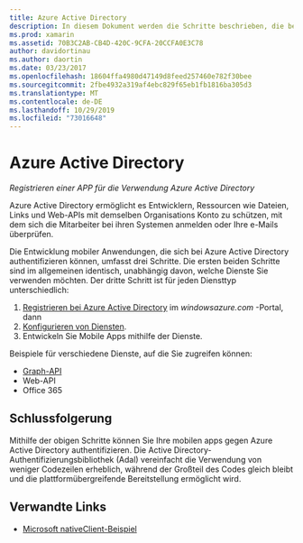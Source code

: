 ```yaml
---
title: Azure Active Directory
description: In diesem Dokument werden die Schritte beschrieben, die befolgt werden müssen, damit sich ein Mobile App mit Azure Active Directory authentifizieren kann.
ms.prod: xamarin
ms.assetid: 70B3C2AB-CB4D-420C-9CFA-20CCFA0E3C78
author: davidortinau
ms.author: daortin
ms.date: 03/23/2017
ms.openlocfilehash: 18604ffa4980d47149d8feed257460e782f30bee
ms.sourcegitcommit: 2fbe4932a319af4ebc829f65eb1fb1816ba305d3
ms.translationtype: MT
ms.contentlocale: de-DE
ms.lasthandoff: 10/29/2019
ms.locfileid: "73016648"
---
```

# <a name="azure-active-directory"></a>Azure Active Directory

_Registrieren einer APP für die Verwendung Azure Active Directory_

Azure Active Directory ermöglicht es Entwicklern, Ressourcen wie Dateien, Links und Web-APIs mit demselben Organisations Konto zu schützen, mit dem sich die Mitarbeiter bei ihren Systemen anmelden oder Ihre e-Mails überprüfen.

Die Entwicklung mobiler Anwendungen, die sich bei Azure Active Directory authentifizieren können, umfasst drei Schritte.
Die ersten beiden Schritte sind im allgemeinen identisch, unabhängig davon, welche Dienste Sie verwenden möchten. Der dritte Schritt ist für jeden Diensttyp unterschiedlich:

  1. [Registrieren bei Azure Active Directory](~/cross-platform/data-cloud/active-directory/get-started/register.md) im *windowsazure.com* -Portal, dann
  2. [Konfigurieren von Diensten](~/cross-platform/data-cloud/active-directory/get-started/configure.md).
  3. Entwickeln Sie Mobile Apps mithilfe der Dienste.

Beispiele für verschiedene Dienste, auf die Sie zugreifen können:

- [Graph-API](~/cross-platform/data-cloud/active-directory/graph.md)
- Web-API
- Office 365

## <a name="conclusion"></a>Schlussfolgerung

Mithilfe der obigen Schritte können Sie Ihre mobilen apps gegen Azure Active Directory authentifizieren. Die Active Directory-Authentifizierungsbibliothek (Adal) vereinfacht die Verwendung von weniger Codezeilen erheblich, während der Großteil des Codes gleich bleibt und die plattformübergreifende Bereitstellung ermöglicht wird.

## <a name="related-links"></a>Verwandte Links

- [Microsoft nativeClient-Beispiel](https://github.com/AzureADSamples/NativeClient-MultiTarget-DotNet)
